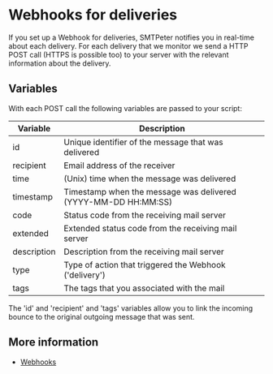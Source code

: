 # Webhooks for deliveries

If you set up a Webhook for deliveries, SMTPeter notifies you in real-time
about each delivery. For each delivery that we monitor we send 
a HTTP POST call (HTTPS is possible too) to your server with the relevant 
information about the delivery.

## Variables

With each POST call the following variables are passed to your script:

| Variable   | Description                                                     |
|------------|-----------------------------------------------------------------|
| id         | Unique identifier of the message that was delivered             |
| recipient  | Email address of the receiver                                   |
| time       | (Unix) time when the message was delivered                      |
| timestamp  | Timestamp when the message was delivered (YYYY-MM-DD HH:MM:SS)  |
| code       | Status code from the receiving mail server                      |
| extended   | Extended status code from the receiving mail server             |
| description| Description from the receiving mail server                      |
| type       | Type of action that triggered the Webhook ('delivery')          |
| tags       | The tags that you associated with the mail                      |

The 'id' and 'recipient' and 'tags' variables allow you to link the incoming bounce
to the original outgoing message that was sent.

## More information

* [Webhooks](./webhooks)
